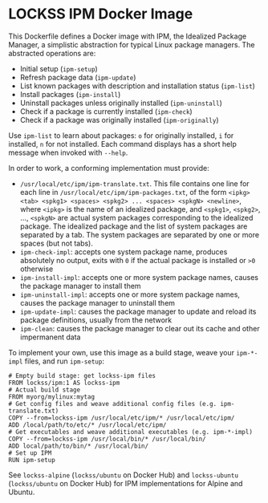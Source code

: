 # LOCKSS IPM Docker Image

This Dockerfile defines a Docker image with IPM, the Idealized Package Manager, a simplistic abstraction for typical Linux package managers. The abstracted operations are:

*   Initial setup (`ipm-setup`)
*   Refresh package data (`ipm-update`)
*   List known packages with description and installation status (`ipm-list`)
*   Install packages (`ipm-install`)
*   Uninstall packages unless originally installed (`ipm-uninstall`)
*   Check if a package is currently installed (`ipm-check`)
*   Check if a package was originally installed (`ipm-originally`)

Use `ipm-list` to learn about packages: `o` for originally installed, `i` for installed, `n` for not installed. Each command displays has a short help message when invoked with `--help`.

In order to work, a conforming implementation must provide:

*   `/usr/local/etc/ipm/ipm-translate.txt`. This file contains one line for each line in `/usr/local/etc/ipm/ipm-packages.txt`, of the form `<ipkg> <tab> <spkg1> <spaces> <spkg2> ... <spaces> <spkgN> <newline>`, where `<ipkg>` is the name of an idealized package, and `<spkg1>`, `<spkg2>`, ..., `<spkgN>` are actual system packages corresponding to the idealized package. The idealized package and the list of system packages are separated by a tab. The system packages are separated by one or more spaces (but not tabs).
*   `ipm-check-impl`: accepts one system package name, produces absolutely no output, exits with `0` if the actual package is installed or `>0` otherwise
*   `ipm-install-impl`: accepts one or more system package names, causes the package manager to install them
*   `ipm-uninstall-impl`: accepts one or more system package names, causes the package manager to uninstall them
*   `ipm-update-impl`: causes the package manager to update and reload its package definitions, usually from the network
*   `ipm-clean`: causes the package manager to clear out its cache and other impermanent data

To implement your own, use this image as a build stage, weave your `ipm-*-impl` files, and run `ipm-setup`:

```
# Empty build stage: get lockss-ipm files
FROM lockss/ipm:1 AS lockss-ipm
# Actual build stage
FROM myorg/mylinux:mytag
# Get config files and weave additional config files (e.g. ipm-translate.txt)
COPY --from=lockss-ipm /usr/local/etc/ipm/* /usr/local/etc/ipm/
ADD /local/path/to/etc/* /usr/local/etc/ipm/
# Get executables and weave additional executables (e.g. ipm-*-impl)
COPY --from=lockss-ipm /usr/local/bin/* /usr/local/bin/
ADD local/path/to/bin/* /usr/local/bin/
# Set up IPM
RUN ipm-setup
```

See `lockss-alpine` (`lockss/ubuntu` on Docker Hub) and `lockss-ubuntu` (`lockss/ubuntu` on Docker Hub) for IPM implementations for Alpine and Ubuntu.
